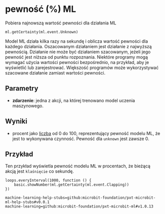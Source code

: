 # pewność (%) ML

Pobiera najnowszą wartość pewności dla działania ML

```sig
ml.getCertainty(ml.event.Unknown)
```

Model ML działa kilka razy na sekundę i oblicza wartość pewności dla każdego działania. Oszacowanym działaniem jest działanie z najwyższą pewnością. Działanie nie może być działaniem szacowanym, jeżeli jego pewność jest niższa od punktu rozpoznania. Niektóre programy mogą wymagać użycia wartości pewności bezpośrednio, na przykład, aby je wyświetlić lub zarejestrować. Większość programów może wykorzystywać szacowane działanie zamiast wartości pewności.

## Parametry

- **zdarzenie**: jedna z akcji, na której trenowano model uczenia maszynowego.

## Wyniki

- procent jako [liczba](/types/number) od 0 do 100, reprezentujący pewność modelu ML, że jest to wykonywana czynność. Pewność dla `unknown` jest zawsze 0.

## Przykład

Ten przykład wyświetla pewność modelu ML w procentach, że bieżącą akcją jest `klaśnięcie` co sekundę.

```blocks
loops.everyInterval(1000, function () {
    basic.showNumber(ml.getCertainty(ml.event.Clapping))
})
```

```package
machine-learning-help-stubs=github:microbit-foundation/pxt-microbit-ml-help-stubs#v0.0.1
machine-learning=github:microbit-foundation/pxt-microbit-ml#v1.0.13
```

